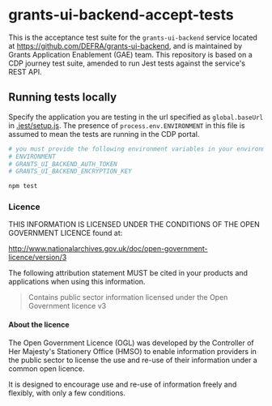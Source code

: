 # grants-ui-backend-accept-tests

This is the acceptance test suite for the `grants-ui-backend` service located at https://github.com/DEFRA/grants-ui-backend, and is maintained by Grants Application Enablement (GAE) team. This repository is based on a CDP journey test suite, amended to run Jest tests against the service's REST API.

## Running tests locally

Specify the application you are testing in the url specified as `global.baseUrl` in [.jest/setup.js](.jest/setup.js). The presence of `process.env.ENVIRONMENT` in this file is assumed to mean the tests are running in the CDP portal.

```bash
# you must provide the following environment variables in your environment, e.g. in an .env file
# ENVIRONMENT
# GRANTS_UI_BACKEND_AUTH_TOKEN
# GRANTS_UI_BACKEND_ENCRYPTION_KEY

npm test
```

### Licence

THIS INFORMATION IS LICENSED UNDER THE CONDITIONS OF THE OPEN GOVERNMENT LICENCE found at:

<http://www.nationalarchives.gov.uk/doc/open-government-licence/version/3>

The following attribution statement MUST be cited in your products and applications when using this information.

> Contains public sector information licensed under the Open Government licence v3

#### About the licence

The Open Government Licence (OGL) was developed by the Controller of Her Majesty's Stationery Office (HMSO) to enable
information providers in the public sector to license the use and re-use of their information under a common open
licence.

It is designed to encourage use and re-use of information freely and flexibly, with only a few conditions.

